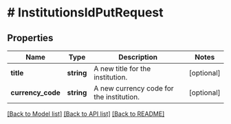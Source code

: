 # # InstitutionsIdPutRequest

## Properties

Name | Type | Description | Notes
------------ | ------------- | ------------- | -------------
**title** | **string** | A new title for the institution. | [optional]
**currency_code** | **string** | A new currency code for the institution. | [optional]

[[Back to Model list]](../../README.md#models) [[Back to API list]](../../README.md#endpoints) [[Back to README]](../../README.md)
